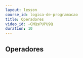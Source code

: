 ```yaml
---
layout: lesson
course_id: logica-de-programacao
title: Operadores
video_id: -CMQsPUPU9Q
duration: 10
---
```


## Operadores
